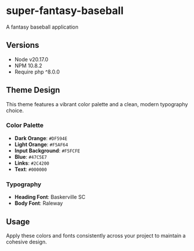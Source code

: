# super-fantasy-baseball
A fantasy baseball application

## Versions
- Node v20.17.0
- NPM 10.8.2
- Require php ^8.0.0

## Theme Design

This theme features a vibrant color palette and a clean, modern typography choice.

### Color Palette

- **Dark Orange**: `#DF594E`
- **Light Orange**: `#F5AF64`
- **Input Background**: `#F5FCFE`
- **Blue**: `#47C5E7`
- **Links**: `#2C4200`
- **Text**: `#000000`

### Typography

- **Heading Font**: Baskerville SC
- **Body Font**: Raleway

## Usage

Apply these colors and fonts consistently across your project to maintain a cohesive design.